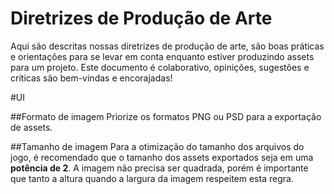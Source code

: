 <h1>Diretrizes de Produção de Arte</h1>

Aqui são descritas nossas diretrizes de produção de arte, são boas práticas e orientações para se levar em conta enquanto estiver produzindo assets para um projeto.
Este documento é colaborativo, opinições, sugestões e críticas são bem-vindas e encorajadas!

#UI

##Formato de imagem
Priorize os formatos PNG ou PSD para a exportação de assets.

##Tamanho de imagem
Para a otimização do tamanho dos arquivos do jogo, é recomendado que o tamanho dos assets exportados seja em uma <b>potência de 2</b>. A imagem não precisa ser quadrada, porém é importante que tanto a altura quando a largura da imagem respeitem esta regra.
